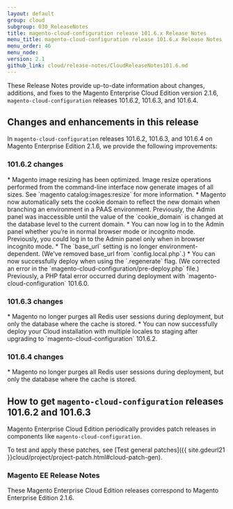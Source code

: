```yaml
---
layout: default
group: cloud
subgroup: 030_ReleaseNotes
title: magento-cloud-configuration release 101.6.x Release Notes
menu_title: magento-cloud-configuration release 101.6.x Release Notes
menu_order: 46
menu_node: 
version: 2.1
github_link: cloud/release-notes/CloudReleaseNotes101.6.md
---
```

 
These Release Notes provide up-to-date information about changes, additions, and fixes to the Magento Enterprise Cloud Edition version 2.1.6, `magento-cloud-configuration` releases 101.6.2, 101.6.3, and 101.6.4. 

## Changes and enhancements in this release
In `magento-cloud-configuration` releases 101.6.2, 101.6.3, and 101.6.4 on Magento Enterprise Edition 2.1.6, we provide the following improvements:


### 101.6.2 changes

<!--- MAGECLOUD-762 -->* Magento image resizing has been optimized. Image resize operations performed from the command-line interface now generate images of all sizes. See `magento catalog:images:resize` for more information.


<!--- MAGECLOUD-587 -->* Magento now automatically sets the cookie domain to reflect the new domain when branching an environment in a PAAS environment. Previously, the Admin panel was inaccessible until the value of the `cookie_domain` is changed at the database level to the current domain.
<!--- MAGECLOUD-683 -->* You can now log in to the Admin panel whether you’re in normal browser mode or incognito mode. Previously, you could log in to the Admin panel only when in browser incognito mode. 


<!--- MAGECLOUD-614 -->* The `base_url` setting is no longer environment-dependent. (We’ve removed base_url from `config.local.php`.) 


<!--- MAGECLOUD-717 -->* You can now successfully deploy when using the `.regenerate` flag. (We corrected an error in the `magento-cloud-configuration/pre-deploy.php` file.) Previously, a PHP fatal error occurred during deployment with `magento-cloud-configuration` 101.6.0. 



### 101.6.3 changes

<!--- MAGECLOUD-792 -->* Magento no longer purges all Redis user sessions during deployment, but only the database where the cache is stored.

<!--- MAGECLOUD-771 -->* You can now successfully deploy your Cloud installation with multiple locales to staging after upgrading to `magento-cloud-configuration` 101.6.2. 


### 101.6.4 changes


<!--- MAGECLOUD-792 -->* Magento no longer purges all Redis user sessions during deployment, but only the database where the cache is stored.



## How to get `magento-cloud-configuration` releases 101.6.2 and 101.6.3
Magento Enterprise Cloud Edition periodically provides patch releases in components like `magento-cloud-configuration`.

To test and apply these patches, see [Test general patches]({{ site.gdeurl21 }}cloud/project/project-patch.html#cloud-patch-gen).

### Magento EE Release Notes
These Magento Enterprise Cloud Edition releases correspond to Magento Enterprise Edition 2.1.6.

